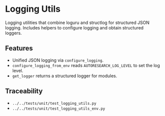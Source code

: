 # Logging Utils

Logging utilities that combine loguru and structlog for structured JSON
logging. Includes helpers to configure logging and obtain structured
loggers.

## Features

- Unified JSON logging via `configure_logging`.
- `configure_logging_from_env` reads `AUTORESEARCH_LOG_LEVEL` to set the
  log level.
- `get_logger` returns a structured logger for modules.

## Traceability

- `../../tests/unit/test_logging_utils.py`
- `../../tests/unit/test_logging_utils_env.py`
